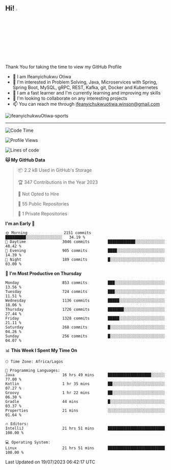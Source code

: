 <!-- BLOG-POST-LIST:START --><!-- BLOG-POST-LIST:END -->

## Hi! <img src="https://media.giphy.com/media/hvRJCLFzcasrR4ia7z/giphy.gif" width="4%"> 

Thank You for taking the time to view my GitHub Profile

- 👋 I am Ifeanyichukwu Otiwa
- 👀 I'm interested in Problem Solving, Java, Microservices with Spring, Spring Boot, MySQL, gRPC, REST, Kafka, git, Docker and Kubernetes
- 🌱 I am a fast learner and I'm currently learning and improving my skills
- 💞️ I'm looking to collaborate on any interesting projects
- 📫 You can reach me through ifeanyichukwuotiwa.winson@gmail.com

<p align="left" marginTop="10px"> <img src="https://komarev.com/ghpvc/?username=ifeanyichukwuOtiwa-sports&label=Profile%20views&color=0e75b6&style=for-the-badge" alt="ifeanyichukwuOtiwa-sports" /> </p>

***

<!--START_SECTION:waka-->
![Code Time](http://img.shields.io/badge/Code%20Time-1%2C498%20hrs%204%20mins-blue)

![Profile Views](http://img.shields.io/badge/Profile%20Views-2-blue)

![Lines of code](https://img.shields.io/badge/From%20Hello%20World%20I%27ve%20Written-2.8%20million%20lines%20of%20code-blue)

**🐱 My GitHub Data** 

> 📦 2.2 kB Used in GitHub's Storage 
 > 
> 🏆 347 Contributions in the Year 2023
 > 
> 🚫 Not Opted to Hire
 > 
> 📜 55 Public Repositories 
 > 
> 🔑 1 Private Repositories 
 > 
**I'm an Early 🐤** 

```text
🌞 Morning                2151 commits        █████████░░░░░░░░░░░░░░░░   34.19 % 
🌆 Daytime                3046 commits        ████████████░░░░░░░░░░░░░   48.42 % 
🌃 Evening                905 commits         ████░░░░░░░░░░░░░░░░░░░░░   14.39 % 
🌙 Night                  189 commits         █░░░░░░░░░░░░░░░░░░░░░░░░   03.00 % 
```
📅 **I'm Most Productive on Thursday** 

```text
Monday                   853 commits         ███░░░░░░░░░░░░░░░░░░░░░░   13.56 % 
Tuesday                  724 commits         ███░░░░░░░░░░░░░░░░░░░░░░   11.51 % 
Wednesday                1136 commits        █████░░░░░░░░░░░░░░░░░░░░   18.06 % 
Thursday                 1726 commits        ███████░░░░░░░░░░░░░░░░░░   27.44 % 
Friday                   1328 commits        █████░░░░░░░░░░░░░░░░░░░░   21.11 % 
Saturday                 268 commits         █░░░░░░░░░░░░░░░░░░░░░░░░   04.26 % 
Sunday                   256 commits         █░░░░░░░░░░░░░░░░░░░░░░░░   04.07 % 
```


📊 **This Week I Spent My Time On** 

```text
🕑︎ Time Zone: Africa/Lagos

💬 Programming Languages: 
Java                     16 hrs 49 mins      ███████████████████░░░░░░   77.00 % 
Kotlin                   1 hr 35 mins        ██░░░░░░░░░░░░░░░░░░░░░░░   07.27 % 
Groovy                   1 hr 22 mins        ██░░░░░░░░░░░░░░░░░░░░░░░   06.30 % 
Gradle                   44 mins             █░░░░░░░░░░░░░░░░░░░░░░░░   03.37 % 
Properties               21 mins             ░░░░░░░░░░░░░░░░░░░░░░░░░   01.64 % 

🔥 Editors: 
IntelliJ                 21 hrs 51 mins      █████████████████████████   100.00 % 

💻 Operating System: 
Linux                    21 hrs 51 mins      █████████████████████████   100.00 % 
```


 Last Updated on 19/07/2023 06:42:17 UTC
<!--END_SECTION:waka-->

<!--
<p align="center">
![trophy](https://github-profile-trophy.vercel.app/?username=ifeanyichukwuOtiwa-sports&theme=onedark) (https://github.com/ryo-ma/github-profile-trophy)
</p>
-->

<!---
ifeanyi-otiwa/ifeanyi-otiwa is a ✨ special ✨ repository because its `README.md` (this file) appears on your GitHub profile.
You can click the Preview link to take a look at your changes.
--->
